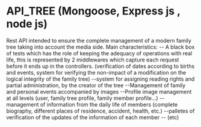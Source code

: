 # API_TREE (Mongoose, Express js , node js)
Rest API intended to ensure the complete management of a modern family tree taking into account the media 
side. Main characteristics:
-- A black box of tests which has the role of keeping the adequacy of operations with real life, 
this is represented by 2 middlewares which capture each request before it ends up in the controllers.
 (verification of dates according to births and events, system for verifying the non-impact of
 a modification on the logical integrity of the family tree)
--system for assigning reading rights and partial administration, by the creator of the tree
--Management of family and personal events accompanied by images
--Profile image management at all levels (user, family tree profile, family member profile...)
-- management of information from the daily life of members (complete biography,
different places of residence, accident, health, etc.)
--palletes of verification of the updates of the information of each member
-- (etc)
